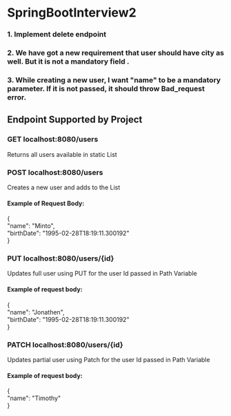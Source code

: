# SpringBootInterview2

### 1. Implement delete endpoint
### 2. We have got a new requirement that user should have city as well. But it is not a mandatory field .
### 3. While creating a new user, I want "name" to be a mandatory parameter. If it is not passed, it should throw Bad_request error.


## Endpoint Supported by Project
### GET localhost:8080/users
Returns all users available in static List
### POST localhost:8080/users
Creates a new user and adds to the List
#### Example of Request Body:
{  
"name": "Minto",  
"birthDate": "1995-02-28T18:19:11.300192"  
}
### PUT localhost:8080/users/{id}
Updates full user using PUT for the user Id passed in Path Variable
#### Example of request body:
{  
"name": "Jonathen",  
"birthDate": "1995-02-28T18:19:11.300192"  
}
### PATCH localhost:8080/users/{id}
Updates partial user using Patch for the user Id passed in Path Variable
#### Example of request body:
{  
"name": "Timothy"  
}  

